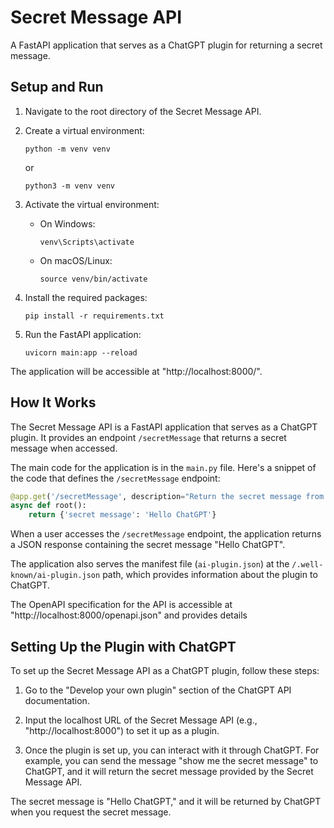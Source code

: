 # Secret Message API

A FastAPI application that serves as a ChatGPT plugin for returning a secret message.

## Setup and Run

1. Navigate to the root directory of the Secret Message API.

2. Create a virtual environment:
   ```
   python -m venv venv
   ```

   or

   ```
   python3 -m venv venv
   ```

3. Activate the virtual environment:
   - On Windows:
     ```
     venv\Scripts\activate
     ```
   - On macOS/Linux:
     ```
     source venv/bin/activate
     ```

4. Install the required packages:
   ```
   pip install -r requirements.txt
   ```

5. Run the FastAPI application:
   ```
   uvicorn main:app --reload
   ```

The application will be accessible at "http://localhost:8000/".

## How It Works

The Secret Message API is a FastAPI application that serves as a ChatGPT plugin. It provides an endpoint `/secretMessage` that returns a secret message when accessed.

The main code for the application is in the `main.py` file. Here's a snippet of the code that defines the `/secretMessage` endpoint:

```python
@app.get('/secretMessage', description="Return the secret message from this app.")
async def root():
    return {'secret message': 'Hello ChatGPT'}
```

When a user accesses the `/secretMessage` endpoint, the application returns a JSON response containing the secret message "Hello ChatGPT".

The application also serves the manifest file (`ai-plugin.json`) at the `/.well-known/ai-plugin.json` path, which provides information about the plugin to ChatGPT.

The OpenAPI specification for the API is accessible at "http://localhost:8000/openapi.json" and provides details
 
## Setting Up the Plugin with ChatGPT

To set up the Secret Message API as a ChatGPT plugin, follow these steps:

1. Go to the "Develop your own plugin" section of the ChatGPT API documentation.

2. Input the localhost URL of the Secret Message API (e.g., "http://localhost:8000") to set it up as a plugin.

3. Once the plugin is set up, you can interact with it through ChatGPT. For example, you can send the message "show me the secret message" to ChatGPT, and it will return the secret message provided by the Secret Message API.

The secret message is "Hello ChatGPT," and it will be returned by ChatGPT when you request the secret message.
